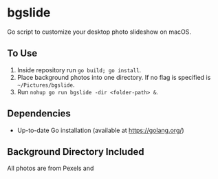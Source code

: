 # bgslide
Go script to customize your desktop photo slideshow on macOS.

## To Use

1. Inside repository run `go build; go install`.
2. Place background photos into one directory. If no flag is specified is
   `~/Pictures/bgslide`.
3. Run `nohup go run bgslide -dir <folder-path> &`.

## Dependencies

* Up-to-date Go installation (available at https://golang.org/)

## Background Directory Included

All photos are from Pexels and 
